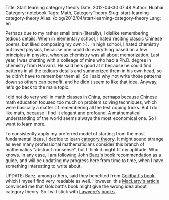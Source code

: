 Title: Start learning category theory
Date: 2012-04-30 07:48
Author: Huahai
Category: notebook
Tags: Math, CategoryTheory
Slug: start-learning-category-theory
Alias: /blog/2012/04/start-learning-category-theory
Lang: en

Perhaps due to my rather small brain (literally), I dislike remembering tedious details. When in elementary school, I hated reciting classic Chinese poems, but liked composing my own :-).  In high school, I hated chemistry but loved physics, because one could do everything based on a few principles in physics, whereas chemistry was all about memorization. Last year, I was chatting with a colleage of mine who had a Ph.D. degree in chemistry from Harvard. He said he's good at it because he could find patterns in all the tedious details and summerized them in his own head, so he didn't have to remember them all. So I said why not write those patterns down so others can benefit, and he didn't seem to like that idea. Anyway, let's go back to the main topic.

I did not do very well in math classes in China, perhaps because Chinese math education focused too much on problem solving techniques, which were basically a matter of remembering all the test coping tricks. But I do like math, because I find it elegant and profound. A mathematical understanding of the world seems always the most economical one. So I want to learn more.

To consistently apply my preferred model of starting from the most fundamental ideas, I decide to learn [category theory](http://en.wikipedia.org/wiki/Category_theory). It might sound strange as even many professional mathematicians consider this branch of mathematics "abstract nonsense", but I think it might fit my aptitude. Who knows. In any case, I am following [John Baez's book recommendation](http://math.ucr.edu/home/baez/topos.html) as a guide, and will be updating my progress here from time to time, when I have something interesting to write about.

UPDATE: Baez, among others, said they benefited from [Goldbatt's book](http://www.amazon.com/Topoi-Categorial-Analysis-Logic-Mathematics/dp/0486450260/), which I myself find very readable as well. However, this [MacLarty's article](http://www.google.com/url?sa=t&rct=j&q=&esrc=s&source=web&cd=12&ved=0CCUQFjABOAo&url=http%3A%2F%2Fwww.cwru.edu%2Fartsci%2Fphil%2FUsesandAbuses%2520HistoryToposTheory.pdf) convinced me that Goldbatt's book might give the wrong idea about category theory. So I will stick with [Lawvere's](http://www.amazon.com/Conceptual-Mathematics-First-Introduction-Categories/dp/052171916X) [books](http://www.amazon.com/Sets-Mathematics-F-William-Lawvere/dp/0521010608).
